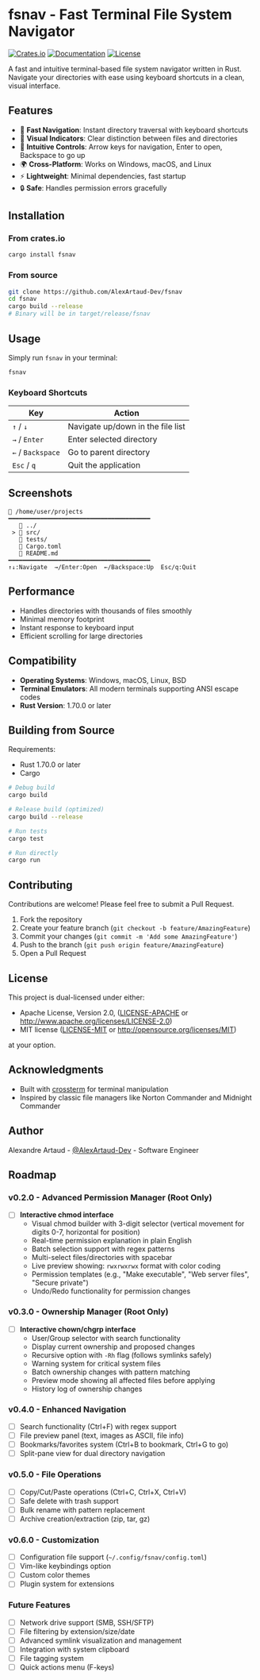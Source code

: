 # fsnav - Fast Terminal File System Navigator

[![Crates.io](https://img.shields.io/crates/v/fsnav.svg)](https://crates.io/crates/fsnav)
[![Documentation](https://docs.rs/fsnav/badge.svg)](https://docs.rs/fsnav)
[![License](https://img.shields.io/crates/l/fsnav.svg)](https://github.com/AlexArtaud-Dev/fsnav#license)

A fast and intuitive terminal-based file system navigator written in Rust. Navigate your directories with ease using keyboard shortcuts in a clean, visual interface.

## Features

- 🚀 **Fast Navigation**: Instant directory traversal with keyboard shortcuts
- 📁 **Visual Indicators**: Clear distinction between files and directories
- 🎯 **Intuitive Controls**: Arrow keys for navigation, Enter to open, Backspace to go up
- 🌍 **Cross-Platform**: Works on Windows, macOS, and Linux
- ⚡ **Lightweight**: Minimal dependencies, fast startup
- 🔒 **Safe**: Handles permission errors gracefully

## Installation

### From crates.io

```bash
cargo install fsnav
```

### From source

```bash
git clone https://github.com/AlexArtaud-Dev/fsnav
cd fsnav
cargo build --release
# Binary will be in target/release/fsnav
```

## Usage

Simply run `fsnav` in your terminal:

```bash
fsnav
```

### Keyboard Shortcuts

| Key | Action |
|-----|--------|
| `↑` / `↓` | Navigate up/down in the file list |
| `→` / `Enter` | Enter selected directory |
| `←` / `Backspace` | Go to parent directory |
| `Esc` / `q` | Quit the application |

## Screenshots

```
📂 /home/user/projects
━━━━━━━━━━━━━━━━━━━━━━━━━━━━━━━━━━━━━━━━
   📁 ../
 > 📁 src/
   📁 tests/
   📄 Cargo.toml
   📄 README.md
━━━━━━━━━━━━━━━━━━━━━━━━━━━━━━━━━━━━━━━━
↑↓:Navigate  →/Enter:Open  ←/Backspace:Up  Esc/q:Quit
```

## Performance

- Handles directories with thousands of files smoothly
- Minimal memory footprint
- Instant response to keyboard input
- Efficient scrolling for large directories

## Compatibility

- **Operating Systems**: Windows, macOS, Linux, BSD
- **Terminal Emulators**: All modern terminals supporting ANSI escape codes
- **Rust Version**: 1.70.0 or later

## Building from Source

Requirements:
- Rust 1.70.0 or later
- Cargo

```bash
# Debug build
cargo build

# Release build (optimized)
cargo build --release

# Run tests
cargo test

# Run directly
cargo run
```

## Contributing

Contributions are welcome! Please feel free to submit a Pull Request.

1. Fork the repository
2. Create your feature branch (`git checkout -b feature/AmazingFeature`)
3. Commit your changes (`git commit -m 'Add some AmazingFeature'`)
4. Push to the branch (`git push origin feature/AmazingFeature`)
5. Open a Pull Request

## License

This project is dual-licensed under either:

- Apache License, Version 2.0, ([LICENSE-APACHE](LICENSE-APACHE) or http://www.apache.org/licenses/LICENSE-2.0)
- MIT license ([LICENSE-MIT](LICENSE-MIT) or http://opensource.org/licenses/MIT)

at your option.

## Acknowledgments

- Built with [crossterm](https://github.com/crossterm-rs/crossterm) for terminal manipulation
- Inspired by classic file managers like Norton Commander and Midnight Commander

## Author

Alexandre Artaud - [@AlexArtaud-Dev](https://github.com/AlexArtaud-Dev) - Software Engineer

## Roadmap

### v0.2.0 - Advanced Permission Manager (Root Only)
- [ ] **Interactive chmod interface**
  - Visual chmod builder with 3-digit selector (vertical movement for digits 0-7, horizontal for position)
  - Real-time permission explanation in plain English
  - Batch selection support with regex patterns
  - Multi-select files/directories with spacebar
  - Live preview showing: `rwxrwxrwx` format with color coding
  - Permission templates (e.g., "Make executable", "Web server files", "Secure private")
  - Undo/Redo functionality for permission changes

### v0.3.0 - Ownership Manager (Root Only)
- [ ] **Interactive chown/chgrp interface**
  - User/Group selector with search functionality
  - Display current ownership and proposed changes
  - Recursive option with `-Rh` flag (follows symlinks safely)
  - Warning system for critical system files
  - Batch ownership changes with pattern matching
  - Preview mode showing all affected files before applying
  - History log of ownership changes

### v0.4.0 - Enhanced Navigation
- [ ] Search functionality (Ctrl+F) with regex support
- [ ] File preview panel (text, images as ASCII, file info)
- [ ] Bookmarks/favorites system (Ctrl+B to bookmark, Ctrl+G to go)
- [ ] Split-pane view for dual directory navigation

### v0.5.0 - File Operations
- [ ] Copy/Cut/Paste operations (Ctrl+C, Ctrl+X, Ctrl+V)
- [ ] Safe delete with trash support
- [ ] Bulk rename with pattern replacement
- [ ] Archive creation/extraction (zip, tar, gz)

### v0.6.0 - Customization
- [ ] Configuration file support (`~/.config/fsnav/config.toml`)
- [ ] Vim-like keybindings option
- [ ] Custom color themes
- [ ] Plugin system for extensions

### Future Features
- [ ] Network drive support (SMB, SSH/SFTP)
- [ ] File filtering by extension/size/date
- [ ] Advanced symlink visualization and management
- [ ] Integration with system clipboard
- [ ] File tagging system
- [ ] Quick actions menu (F-keys)
